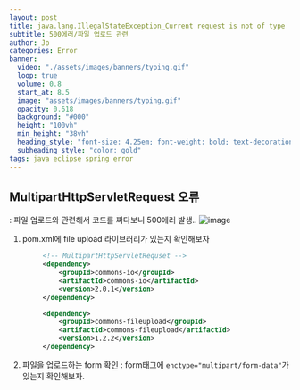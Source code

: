 ```yaml
---
layout: post
title: java.lang.IllegalStateException_Current request is not of type 
subtitle: 500에러/파일 업로드 관련
author: Jo 
categories: Error
banner:
  video: "./assets/images/banners/typing.gif"
  loop: true
  volume: 0.8
  start_at: 8.5
  image: "assets/images/banners/typing.gif"
  opacity: 0.618
  background: "#000"
  height: "100vh"
  min_height: "38vh"
  heading_style: "font-size: 4.25em; font-weight: bold; text-decoration: underline"
  subheading_style: "color: gold"
tags: java eclipse spring error
---
```


## MultipartHttpServletRequest 오류
: 파일 업로드와 관련해서 코드를 짜다보니 500에러 발생..
![image](https://github.com/CheeseYoung/Cheeseyoung.github.io/assets/132384527/9b699548-9e68-4b97-a157-3a3d0be5bb0c)

1. pom.xml에 file upload 라이브러리가 있는지 확인해보자
   ```pom.xml
  		<!-- MultipartHttpServletRequset -->
		<dependency>
			<groupId>commons-io</groupId>
			<artifactId>commons-io</artifactId>
			<version>2.0.1</version>
		</dependency>

		<dependency>
			<groupId>commons-fileupload</groupId>
			<artifactId>commons-fileupload</artifactId>
			<version>1.2.2</version>
		</dependency>
   ```
2. 파일을 업로드하는 form 확인
   : form태그에 ``enctype="multipart/form-data"``가 있는지 확인해보자.
   


